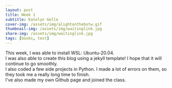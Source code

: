 ```yaml
---
layout: post
title: Week 1
subtitle: Katelyn Gelle
cover-img: /assets/img/alightonthebotw.gif
thumbnail-img: /assets/img/waitinglink.jpg
share-img: /assets/img/waitinglink.jpg
tags: [books, test]
---
```


This week, I was able to install WSL: Ubuntu-20.04.  
I was also able to create this blog using a jekyll template! I hope that it will continue to go smoothly.  
I also coded a few side projects in Python. I made a lot of errors on them, so they took me a really long time to finish.  
I've also made my own Github page and joined the class.